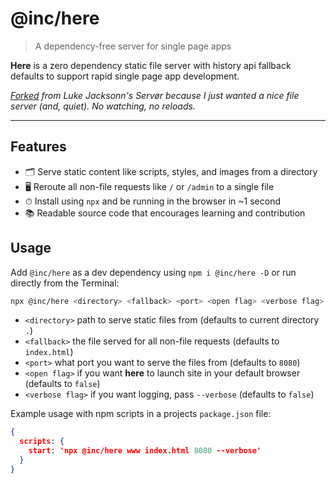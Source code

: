 # @inc/here

> A dependency-free server for single page apps

**Here** is a zero dependency static file server with history api fallback defaults to support rapid single page app development.

_[Forked](https://github.com/lukejacksonn/servor) from Luke Jacksonn's Servør because I just wanted a nice file server (and, quiet). No watching, no reloads._

---

## Features

* 🗂 Serve static content like scripts, styles, and images from a directory
* 🖥 Reroute all non-file requests like `/` or `/admin` to a single file
* ⏱ Install using `npx` and be running in the browser in ~1 second
* 📚 Readable source code that encourages learning and contribution

## Usage

Add `@inc/here` as a dev dependency using `npm i @inc/here -D` or run directly from the Terminal:

```bash
npx @inc/here <directory> <fallback> <port> <open flag> <verbose flag>
```

* `<directory>` path to serve static files from (defaults to current directory `.`)
* `<fallback>` the file served for all non-file requests (defaults to `index.html`)
* `<port>` what port you want to serve the files from (defaults to `8080`)
* `<open flag>` if you want **here** to launch site in your default browser (defaults to `false`)
* `<verbose flag>` if you want logging, pass `--verbose` (defaults to `false`)

Example usage with npm scripts in a projects `package.json` file:

```json
{
  scripts: {
    start: 'npx @inc/here www index.html 8080 --verbose'
  }
}
```
